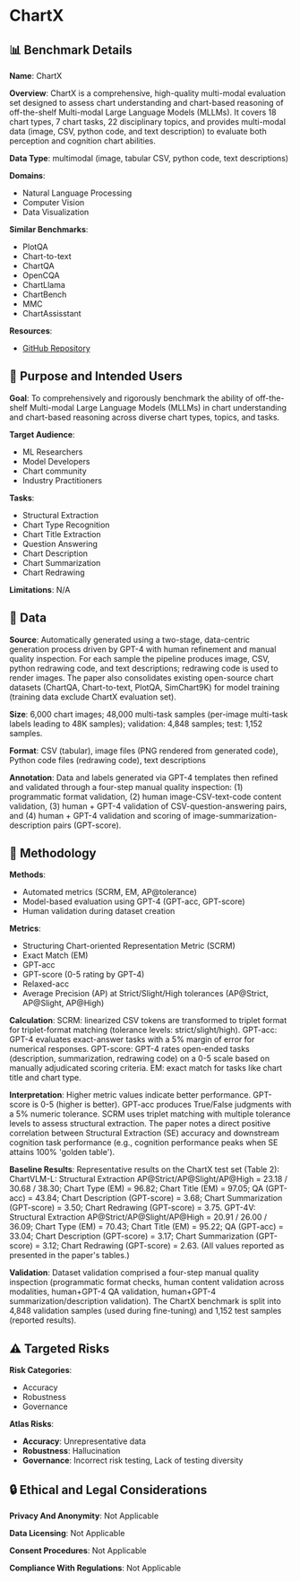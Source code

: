 # ChartX

## 📊 Benchmark Details

**Name**: ChartX

**Overview**: ChartX is a comprehensive, high-quality multi-modal evaluation set designed to assess chart understanding and chart-based reasoning of off-the-shelf Multi-modal Large Language Models (MLLMs). It covers 18 chart types, 7 chart tasks, 22 disciplinary topics, and provides multi-modal data (image, CSV, python code, and text description) to evaluate both perception and cognition chart abilities.

**Data Type**: multimodal (image, tabular CSV, python code, text descriptions)

**Domains**:
- Natural Language Processing
- Computer Vision
- Data Visualization

**Similar Benchmarks**:
- PlotQA
- Chart-to-text
- ChartQA
- OpenCQA
- ChartLlama
- ChartBench
- MMC
- ChartAssisstant

**Resources**:
- [GitHub Repository](https://github.com/Alpha-Innovator/ChartVLM)

## 🎯 Purpose and Intended Users

**Goal**: To comprehensively and rigorously benchmark the ability of off-the-shelf Multi-modal Large Language Models (MLLMs) in chart understanding and chart-based reasoning across diverse chart types, topics, and tasks.

**Target Audience**:
- ML Researchers
- Model Developers
- Chart community
- Industry Practitioners

**Tasks**:
- Structural Extraction
- Chart Type Recognition
- Chart Title Extraction
- Question Answering
- Chart Description
- Chart Summarization
- Chart Redrawing

**Limitations**: N/A

## 💾 Data

**Source**: Automatically generated using a two-stage, data-centric generation process driven by GPT-4 with human refinement and manual quality inspection. For each sample the pipeline produces image, CSV, python redrawing code, and text descriptions; redrawing code is used to render images. The paper also consolidates existing open-source chart datasets (ChartQA, Chart-to-text, PlotQA, SimChart9K) for model training (training data exclude ChartX evaluation set).

**Size**: 6,000 chart images; 48,000 multi-task samples (per-image multi-task labels leading to 48K samples); validation: 4,848 samples; test: 1,152 samples.

**Format**: CSV (tabular), image files (PNG rendered from generated code), Python code files (redrawing code), text descriptions

**Annotation**: Data and labels generated via GPT-4 templates then refined and validated through a four-step manual quality inspection: (1) programmatic format validation, (2) human image-CSV-text-code content validation, (3) human + GPT-4 validation of CSV-question-answering pairs, and (4) human + GPT-4 validation and scoring of image-summarization-description pairs (GPT-score).

## 🔬 Methodology

**Methods**:
- Automated metrics (SCRM, EM, AP@tolerance)
- Model-based evaluation using GPT-4 (GPT-acc, GPT-score)
- Human validation during dataset creation

**Metrics**:
- Structuring Chart-oriented Representation Metric (SCRM)
- Exact Match (EM)
- GPT-acc
- GPT-score (0-5 rating by GPT-4)
- Relaxed-acc
- Average Precision (AP) at Strict/Slight/High tolerances (AP@Strict, AP@Slight, AP@High)

**Calculation**: SCRM: linearized CSV tokens are transformed to triplet format for triplet-format matching (tolerance levels: strict/slight/high). GPT-acc: GPT-4 evaluates exact-answer tasks with a 5% margin of error for numerical responses. GPT-score: GPT-4 rates open-ended tasks (description, summarization, redrawing code) on a 0-5 scale based on manually adjudicated scoring criteria. EM: exact match for tasks like chart title and chart type.

**Interpretation**: Higher metric values indicate better performance. GPT-score is 0-5 (higher is better). GPT-acc produces True/False judgments with a 5% numeric tolerance. SCRM uses triplet matching with multiple tolerance levels to assess structural extraction. The paper notes a direct positive correlation between Structural Extraction (SE) accuracy and downstream cognition task performance (e.g., cognition performance peaks when SE attains 100% 'golden table').

**Baseline Results**: Representative results on the ChartX test set (Table 2): ChartVLM-L: Structural Extraction AP@Strict/AP@Slight/AP@High = 23.18 / 30.68 / 38.30; Chart Type (EM) = 96.82; Chart Title (EM) = 97.05; QA (GPT-acc) = 43.84; Chart Description (GPT-score) = 3.68; Chart Summarization (GPT-score) = 3.50; Chart Redrawing (GPT-score) = 3.75. GPT-4V: Structural Extraction AP@Strict/AP@Slight/AP@High = 20.91 / 26.00 / 36.09; Chart Type (EM) = 70.43; Chart Title (EM) = 95.22; QA (GPT-acc) = 33.04; Chart Description (GPT-score) = 3.17; Chart Summarization (GPT-score) = 3.12; Chart Redrawing (GPT-score) = 2.63. (All values reported as presented in the paper's tables.)

**Validation**: Dataset validation comprised a four-step manual quality inspection (programmatic format checks, human content validation across modalities, human+GPT-4 QA validation, human+GPT-4 summarization/description validation). The ChartX benchmark is split into 4,848 validation samples (used during fine-tuning) and 1,152 test samples (reported results).

## ⚠️ Targeted Risks

**Risk Categories**:
- Accuracy
- Robustness
- Governance

**Atlas Risks**:
- **Accuracy**: Unrepresentative data
- **Robustness**: Hallucination
- **Governance**: Incorrect risk testing, Lack of testing diversity

## 🔒 Ethical and Legal Considerations

**Privacy And Anonymity**: Not Applicable

**Data Licensing**: Not Applicable

**Consent Procedures**: Not Applicable

**Compliance With Regulations**: Not Applicable
